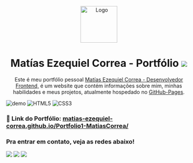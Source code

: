 <div align="center">
  <img alt="Logo" src="https://i.ibb.co/vPfSth8/M.png" width="100" />
</div>
<h1 align="center">
  Matías Ezequiel Correa - Portfólio <img src="https://i.ibb.co/zQ9KsTy/file-folder-1f4c1.png">  
</h1>
<p align="center">
  Este é meu portfólio pessoal <a href="https://matias-ezequiel-correa.github.io/Portfolio1-MatiasCorrea/" target="_blank">Matías Ezequiel Correa - Desenvolvedor Frontend,</a> é um website que
 contém informações sobre mim, minhas habilidades e meus projetos, atualmente hospedado no <a href="https://github.com/matias-ezequiel-correa">GitHub-Pages</a>.
</p>

![demo](https://i.ibb.co/tX7QzZN/Desktop-layout-1.png)
![HTML5](https://img.shields.io/badge/html5-%23E34F26.svg?style=for-the-badge&logo=html5&logoColor=white)
![CSS3](https://img.shields.io/badge/css3-%231572B6.svg?style=for-the-badge&logo=css3&logoColor=white)

### 🔗 Link do Portfólio: <a href="https://matias-ezequiel-correa.github.io/Portfolio1-MatiasCorrea/" target="_blank">matias-ezequiel-correa.github.io/Portfolio1-MatiasCorrea/</a>

 ### Pra entrar em contato, veja as redes abaixo!
 
<div> 
  <a href="https://instagram.com/maticorrea10" target="_blank"><img src="https://img.shields.io/badge/-Instagram-%23E4405F?style=for-the-badge&logo=instagram&logoColor=white" target="_blank"></a>
  <a href = "https://matiasecorrea19@gmail.com"><img src="https://img.shields.io/badge/-Gmail-%23333?style=for-the-badge&logo=gmail&logoColor=white" target="_blank"></a>
  <a href="https://www.linkedin.com/in/matías-ezequiel-correa" target="_blank"><img src="https://img.shields.io/badge/-LinkedIn-%230077B5?style=for-the-badge&logo=linkedin&logoColor=white" target="_blank"></a> 
</div>
